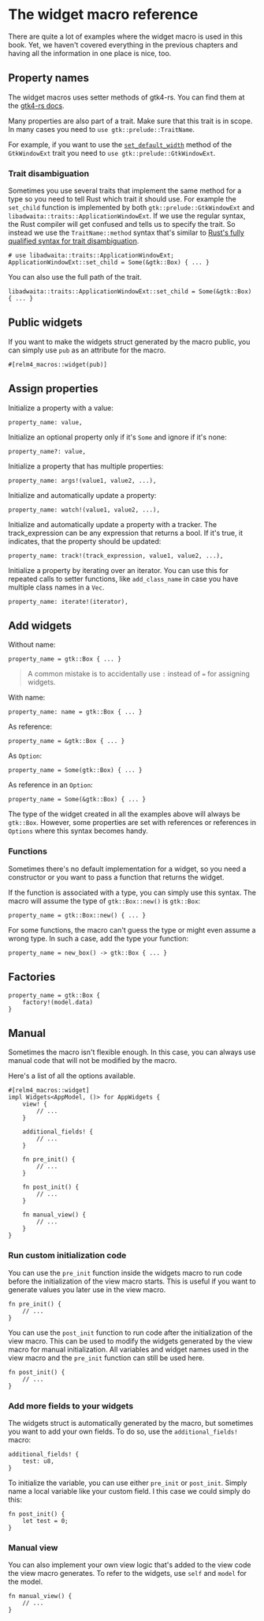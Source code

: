 # The widget macro reference

There are quite a lot of examples where the widget macro is used in this book. Yet, we haven't covered everything in the previous chapters and having all the information in one place is nice, too.

## Property names

The widget macros uses setter methods of gtk4-rs. You can find them at the [gtk4-rs docs](https://gtk-rs.org/gtk4-rs/git/docs/gtk4/index.html).

Many properties are also part of a trait. Make sure that this trait is in scope. In many cases you need to `use gtk::prelude::TraitName`.

For example, if you want to use the [`set_default_width`](https://gtk-rs.org/gtk4-rs/git/docs/gtk4/prelude/trait.GtkWindowExt.html#tymethod.set_default_width) method of the `GtkWindowExt` trait you need to `use gtk::prelude::GtkWindowExt`.

### Trait disambiguation

Sometimes you use several traits that implement the same method for a type so you need to tell Rust which trait it should use. For example the `set_child` function is implemented by both `gtk::prelude::GtkWindowExt` and `libadwaita::traits::ApplicationWindowExt`. If we use the regular syntax, the Rust compiler will get confused and tells us to specify the trait. So instead we use the `TraitName::method` syntax that's similar to [Rust's fully qualified syntax for trait disambiguation](https://doc.rust-lang.org/book/ch19-03-advanced-traits.html#fully-qualified-syntax-for-disambiguation-calling-methods-with-the-same-name).

```rust,no_run,noplayground
# use libadwaita::traits::ApplicationWindowExt;
ApplicationWindowExt::set_child = Some(&gtk::Box) { ... }
```

You can also use the full path of the trait.

```rust,no_run,noplayground
libadwaita::traits::ApplicationWindowExt::set_child = Some(&gtk::Box) { ... }
```

## Public widgets

If you want to make the widgets struct generated by the macro public, you can simply use `pub` as an attribute for the macro.

```rust,no_run,noplayground
#[relm4_macros::widget(pub)]
```

## Assign properties

Initialize a property with a value:

```rust,no_run,noplayground
property_name: value,
```

Initialize an optional property only if it's `Some` and ignore if it's none:

```rust,no_run,noplayground
property_name?: value,
```

Initialize a property that has multiple properties:

```rust,no_run,noplayground
property_name: args!(value1, value2, ...),
```

Initialize and automatically update a property:

```rust,no_run,noplayground
property_name: watch!(value1, value2, ...),
```

Initialize and automatically update a property with a tracker. The track_expression can be any expression that returns a bool. If it's true, it indicates, that the property should be updated:

```rust,no_run,noplayground
property_name: track!(track_expression, value1, value2, ...),
```

Initialize a property by iterating over an iterator. You can use this for repeated calls to setter functions, like `add_class_name` in case you have multiple class names in a `Vec`.

```rust,no_run,noplayground
property_name: iterate!(iterator),
```

## Add widgets

Without name:

```rust,no_run,noplayground
property_name = gtk::Box { ... }
```

> A common mistake is to accidentally use `:` instead of `=` for assigning widgets.

With name:

```rust,no_run,noplayground
property_name: name = gtk::Box { ... }
```

As reference:

```rust,no_run,noplayground
property_name = &gtk::Box { ... }
```

As `Option`:

```rust,no_run,noplayground
property_name = Some(gtk::Box) { ... }
```

As reference in an `Option`:

```rust,no_run,noplayground
property_name = Some(&gtk::Box) { ... }
```

The type of the widget created in all the examples above will always be `gtk::Box`. However, some properties are set with references or references in `Options` where this syntax becomes handy.

### Functions

Sometimes there's no default implementation for a widget, so you need a constructor or you want to pass a function that returns the widget.

If the function is associated with a type, you can simply use this syntax. The macro will assume the type of `gtk::Box::new()` is `gtk::Box`:

```rust,no_run,noplayground
property_name = gtk::Box::new() { ... }
```

For some functions, the macro can't guess the type or might even assume a wrong type. In such a case, add the type your function:

```rust,no_run,noplayground
property_name = new_box() -> gtk::Box { ... }
```

## Factories 

```rust,no_run,noplayground
property_name = gtk::Box { 
    factory!(model.data)
}
```

## Manual

Sometimes the macro isn't flexible enough. In this case, you can always use manual code that will not be modified by the macro.

Here's a list of all the options available.

```rust,no_run,noplayground
#[relm4_macros::widget]
impl Widgets<AppModel, ()> for AppWidgets {
    view! {
        // ...
    }

    additional_fields! {
        // ...
    }

    fn pre_init() {
        // ...
    }

    fn post_init() {
        // ...
    }

    fn manual_view() {
        // ...
    }
}
```

### Run custom initialization code

You can use the `pre_init` function inside the widgets macro to run code before the initialization of the view macro starts. This is useful if you want to generate values you later use in the view macro.

```rust,no_run,noplayground
fn pre_init() {
    // ...
}
```

You can use the `post_init` function to run code after the initialization of the view macro. This can be used to modify the widgets generated by the view macro for manual initialization. All variables and widget names used in the view macro and the `pre_init` function can still be used here.

```rust,no_run,noplayground
fn post_init() {
    // ...
}
```

### Add more fields to your widgets

The widgets struct is automatically generated by the macro, but sometimes you want to add your own fields. To do so, use the `additional_fields!` macro:

```rust,no_run,noplayground
additional_fields! {
    test: u8,
}
```

To initialize the variable, you can use either `pre_init` or `post_init`. Simply name a local variable like your custom field. I this case we could simply do this:

```rust,no_run,noplayground
fn post_init() {
    let test = 0;
}
```

### Manual view

You can also implement your own view logic that's added to the view code the view macro generates. To refer to the widgets, use `self` and `model` for the model.

```rust,no_run,noplayground
fn manual_view() {
    // ...
}
```
